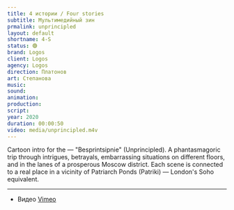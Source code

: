 ```yaml
---
title: 4 истории / Four stories
subtitle: Мультимедийный зин
prmalink: unprincipled
layout: default
shortname: 4-S
status: 🟢
brand: Logos
client: Logos
agency: Logos
direction: Платонов
art: Степанова
music:  
sound:
animation:  
production:  
script:
year: 2020
duration: 00:00:50
video: media/unprincipled.m4v
---
```


Cartoon intro for the — "Besprintsipnie" (Unprincipled). A phantasmagoric trip through intrigues, betrayals, embarrassing situations on different floors, and in the lanes of a prosperous Moscow district. Each scene is connected to a real place in a vicinity of Patriarch Ponds (Patriki) — London's Soho equivalent. 


---

+ Видео [Vimeo](xxxxx)
